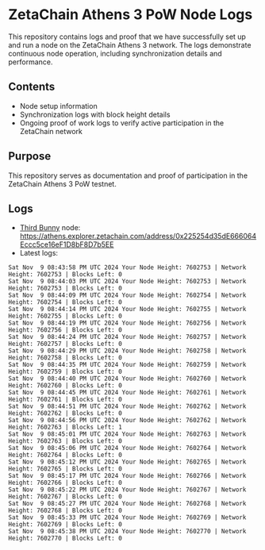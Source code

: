 # ZetaChain Athens 3 PoW Node Logs
This repository contains logs and proof that we have successfully set up and run a node on the ZetaChain Athens 3 network. The logs demonstrate continuous node operation, including synchronization details and performance.

## Contents
- Node setup information
- Synchronization logs with block height details
- Ongoing proof of work logs to verify active participation in the ZetaChain network

## Purpose
This repository serves as documentation and proof of participation in the ZetaChain Athens 3 PoW testnet.

## Logs

- [Third Bunny](https://thirdbunny.xyz/) node: https://athens.explorer.zetachain.com/address/0x225254d35dE666064Eccc5ce16eF1D8bF8D7b5EE
- Latest logs:
```
Sat Nov  9 08:43:58 PM UTC 2024 Your Node Height: 7602753 | Network Height: 7602753 | Blocks Left: 0
Sat Nov  9 08:44:03 PM UTC 2024 Your Node Height: 7602753 | Network Height: 7602753 | Blocks Left: 0
Sat Nov  9 08:44:09 PM UTC 2024 Your Node Height: 7602754 | Network Height: 7602754 | Blocks Left: 0
Sat Nov  9 08:44:14 PM UTC 2024 Your Node Height: 7602755 | Network Height: 7602755 | Blocks Left: 0
Sat Nov  9 08:44:19 PM UTC 2024 Your Node Height: 7602756 | Network Height: 7602756 | Blocks Left: 0
Sat Nov  9 08:44:24 PM UTC 2024 Your Node Height: 7602757 | Network Height: 7602757 | Blocks Left: 0
Sat Nov  9 08:44:29 PM UTC 2024 Your Node Height: 7602758 | Network Height: 7602758 | Blocks Left: 0
Sat Nov  9 08:44:35 PM UTC 2024 Your Node Height: 7602759 | Network Height: 7602759 | Blocks Left: 0
Sat Nov  9 08:44:40 PM UTC 2024 Your Node Height: 7602760 | Network Height: 7602760 | Blocks Left: 0
Sat Nov  9 08:44:45 PM UTC 2024 Your Node Height: 7602761 | Network Height: 7602761 | Blocks Left: 0
Sat Nov  9 08:44:51 PM UTC 2024 Your Node Height: 7602762 | Network Height: 7602762 | Blocks Left: 0
Sat Nov  9 08:44:56 PM UTC 2024 Your Node Height: 7602762 | Network Height: 7602763 | Blocks Left: 1
Sat Nov  9 08:45:01 PM UTC 2024 Your Node Height: 7602763 | Network Height: 7602763 | Blocks Left: 0
Sat Nov  9 08:45:06 PM UTC 2024 Your Node Height: 7602764 | Network Height: 7602764 | Blocks Left: 0
Sat Nov  9 08:45:12 PM UTC 2024 Your Node Height: 7602765 | Network Height: 7602765 | Blocks Left: 0
Sat Nov  9 08:45:17 PM UTC 2024 Your Node Height: 7602766 | Network Height: 7602766 | Blocks Left: 0
Sat Nov  9 08:45:22 PM UTC 2024 Your Node Height: 7602767 | Network Height: 7602767 | Blocks Left: 0
Sat Nov  9 08:45:27 PM UTC 2024 Your Node Height: 7602768 | Network Height: 7602768 | Blocks Left: 0
Sat Nov  9 08:45:33 PM UTC 2024 Your Node Height: 7602769 | Network Height: 7602769 | Blocks Left: 0
Sat Nov  9 08:45:38 PM UTC 2024 Your Node Height: 7602770 | Network Height: 7602770 | Blocks Left: 0
```
